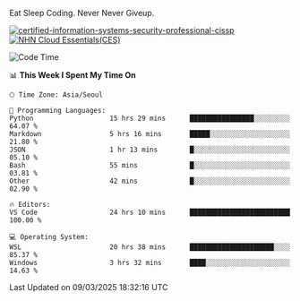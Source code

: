 Eat Sleep Coding.
Never Never Giveup.

[![certified-information-systems-security-professional-cissp](https://github.com/user-attachments/assets/d259884f-7f9a-4d80-a663-6968ead7464a)](https://www.credly.com/badges/f394a010-85a0-450b-9136-8043af01d71c/public_url)
[![NHN Cloud Essentials(CES)](https://github.com/user-attachments/assets/f405dcae-c923-424d-927f-e993bac10fa9)](https://www.nhncloud.com/kr/edu/certification/search)


<!--START_SECTION:waka-->
![Code Time](http://img.shields.io/badge/Code%20Time-3%2C949%20hrs%2044%20mins-blue)

📊 **This Week I Spent My Time On** 

```text
🕑︎ Time Zone: Asia/Seoul

💬 Programming Languages: 
Python                   15 hrs 29 mins      ████████████████░░░░░░░░░   64.07 % 
Markdown                 5 hrs 16 mins       █████░░░░░░░░░░░░░░░░░░░░   21.80 % 
JSON                     1 hr 13 mins        █░░░░░░░░░░░░░░░░░░░░░░░░   05.10 % 
Bash                     55 mins             █░░░░░░░░░░░░░░░░░░░░░░░░   03.81 % 
Other                    42 mins             █░░░░░░░░░░░░░░░░░░░░░░░░   02.90 % 

🔥 Editors: 
VS Code                  24 hrs 10 mins      █████████████████████████   100.00 % 

💻 Operating System: 
WSL                      20 hrs 38 mins      █████████████████████░░░░   85.37 % 
Windows                  3 hrs 32 mins       ████░░░░░░░░░░░░░░░░░░░░░   14.63 % 
```


 Last Updated on 09/03/2025 18:32:16 UTC
<!--END_SECTION:waka-->
